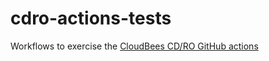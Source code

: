 # cdro-actions-tests
Workflows to exercise the [CloudBees CD/RO GitHub actions](https://github.com/cloudbees-github-actions)
